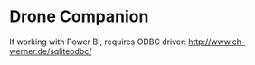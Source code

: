 # Drone Companion

If working with Power BI, requires ODBC driver:
http://www.ch-werner.de/sqliteodbc/

 
